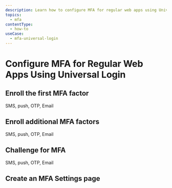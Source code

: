 ```yaml
---
description: Learn how to configure MFA for regular web apps using Universal Login.
topics:
  - mfa
contentType:
  - how-to
useCase:
  - mfa-universal-login
---
```

# Configure MFA for Regular Web Apps Using Universal Login

## Enroll the first MFA factor

SMS, push, OTP, Email

## Enroll additional MFA factors

SMS, push, OTP, Email

## Challenge for MFA

SMS, push, OTP, Email

## Create an MFA Settings page

